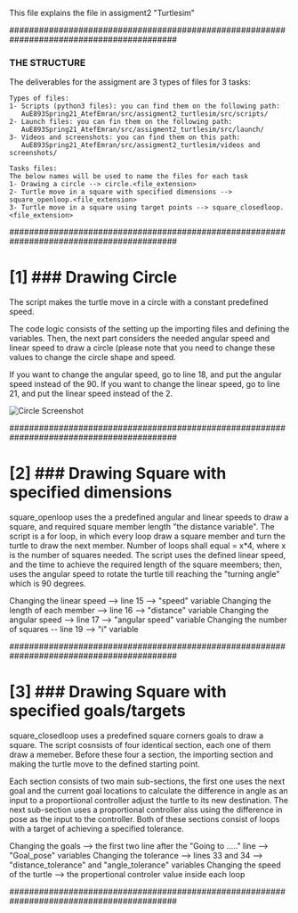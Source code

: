 This file explains the file in assigment2 "Turtlesim"

##########################################################################################
### THE STRUCTURE ####

The deliverables for the assigment are 3 types of files for 3 tasks:

	Types of files:
	1- Scripts (python3 files): you can find them on the following path:
	   AuE893Spring21_AtefEmran/src/assigment2_turtlesim/src/scripts/
	2- Launch files: you can fin them on the following path:
	   AuE893Spring21_AtefEmran/src/assigment2_turtlesim/src/launch/
	3- Videos and screenshots: you can find them on this path:
	   AuE893Spring21_AtefEmran/src/assigment2_turtlesim/videos and screenshots/

	Tasks files:
	The below names will be used to name the files for each task
	1- Drawing a circle --> circle.<file_extension>
	2- Turtle move in a square with specified dimensions --> square_openloop.<file_extension>
	3- Turtle move in a square using target points --> square_closedloop.<file_extension>

##########################################################################################
# [1] ### Drawing Circle ####
The script makes the turtle move in a circle with a constant predefined speed.

The code logic consists of the setting up the importing files and defining the variables. Then, the  next part considers the needed angular speed and linear speed to draw a circle (please note that you need to change these values to change the circle shape and speed. 

If you want to change the angular speed, go to line 18, and put the  angular speed instead of the 90. If you want to change the linear speed, go to line 21, and put the linear speed instead of the 2. 

![Circle Screenshot](https://raw.githubusercontent.com/atefemran/AuE893Spring21_AtefEmran/master/src/assigment2_turtlesim/videos%20and%20screenshots/circle.png)

##########################################################################################
# [2] ### Drawing Square with specified dimensions ####

square_openloop uses the a predefined angular and linear speeds to draw a square, and required square member length "the distance variable". The script is a for loop, in which every loop draw a square member and turn the turtle to draw the next member. Number of loops shall equal = x*4, where x is the number of squares needed. The script uses the defined linear speed, and the time to achieve the required length of the square meembers; then, uses the angular speed to rotate the turtle till reaching the "turning angle" which is 90 degrees.

Changing the linear speed --> line 15 --> "speed" variable
Changing the length of each member --> line 16 --> "distance" variable
Changing the angular speed --> line 17 --> "angular speed" variable
Changing the number of squares -- line 19 --> "i" variable


##########################################################################################
# [3] ### Drawing Square with specified goals/targets ####

square_closedloop uses a predefined square corners goals to draw a square. The script cosnsists of four identical section, each one of them draw a memeber. Before these four a section, the importing section and making the turtle move to the defined starting point. 

Each section consists of two main sub-sections, the first one uses the next goal and the current goal locations to calculate the difference in angle as an input to a proportiional controller adjust the turtle to its new destination. The next sub-section uses a proportional controller alss using the difference in pose as the input to the controller. Both of these sections consist of loops with a target of achieving a specified tolerance. 

Changing the goals --> the first two line after the "Going to ....." line --> "Goal_pose" variables
Changing the tolerance --> lines 33 and 34 --> "distance_tolerance" and "angle_tolerance" variables
Changing the speed of the turtle --> the propertional controler value inside each loop


##########################################################################################

